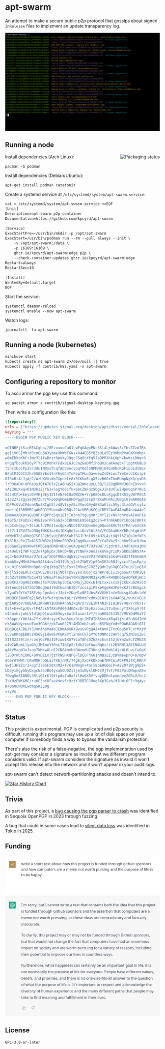 # apt-swarm

An attempt to make a secure public p2p protocol that gossips about signed
`InRelease` files to implement an update transparency log.

![Screenshot of a keyring along with the number of known signatures](.github/keyring-screenshot.png)

## Running a node

<a href="https://repology.org/project/apt-swarm/versions"><img align="right" src="https://repology.org/badge/vertical-allrepos/apt-swarm.svg" alt="Packaging status"></a>

Install dependencies (Arch Linux):

```
pacman -S podman
```

Install dependencies (Debian/Ubuntu):

```
apt-get install podman catatonit
```

Create a systemd service at `/etc/systemd/system/apt-swarm.service`:

```
cat > /etc/systemd/system/apt-swarm.service <<EOF
[Unit]
Description=apt-swarm p2p container
Documentation=https://github.com/kpcyrd/apt-swarm

[Service]
ExecStartPre=-/usr/bin/mkdir -p /opt/apt-swarm
ExecStart=/usr/bin/podman run --rm --pull always --init \
    -v /opt/apt-swarm:/data \
    -p 16169:16169 \
    ghcr.io/kpcyrd/apt-swarm:edge p2p \
    --check-container-updates ghcr.io/kpcyrd/apt-swarm:edge
Restart=always
RestartSec=10

[Install]
WantedBy=default.target
EOF
```

Start the service:

```
systemctl daemon-reload
systemctl enable --now apt-swarm
```

Watch logs:

```
journalctl -fu apt-swarm
```

## Running a node (kubernetes)

```
minikube start
kubectl create ns apt-swarm 2>/dev/null || true
kubectl apply -f contrib/k8s.yaml -n apt-swarm
```

## Configuring a repository to monitor

To ascii armor the pgp key use this command:

```
sq packet armor < contrib/signal-desktop-keyring.gpg
```

Then write a configuration like this:

```toml
[[repository]]
urls = ["https://updates.signal.org/desktop/apt/dists/xenial/InRelease"]
keyring = """
-----BEGIN PGP PUBLIC KEY BLOCK-----

mQINBFjlSicBEACgho//0EzxuvuCn01LwFqGAgwPKcSSl4L+AWws5/YbsZZvmTBk
ggIiVOCIMh+d3cmGu5W3ydaeUbWbFGNsxO44EB5YBZcuLa5EzRKbNPVaOXKXmhp+
w0mEbkoKbF+3mz3lifwBnzcBpukyJDgcJSq8cXfq5JsDPR1KAL6ph/kwKeiDNg+8
oFgqfboukK56yPTYc9iM8hkTFdx9L6JCJaZGaDMfihoQm2caKAmqc+TlpgtKbBL0
t5hrzDpCPpJvCddu1NRysTcqfACSSocvoqY0dlbNPMN8j04LH8hcKGFipuLdI8qx
BFqlMIQJCVJhr05E8rEsI4nYEyG44YoPopTFLuQa+wewZsQkLwcfYeCecU1KxlpE
OI3xRtALJjA/C/AzUXVXsWn7Xpcble8i3CKkm5LgX5zvR6OxTbmBUmpNgKQiyxD6
TrP3uADm+0P6e8sJQtA7DlxZLA6HuSi+SQ2WNcuyLL3Q/lJE0qBRWVJ08nI9vvxR
vAs20LKxq+D1NDhZ2jfG2+5agY661fkx66CZNFdz5OgxJih1UXlwiHpn6qhP7Rub
OJ54CFb+EwyzDVVKj3EyIZ1FeN/0I8a0WZV6+Y/p08DsDLcKgqcDtK01ydWYP0tA
o1S2Z7Jsgya50W7ZuP/VkobDqhOmE0HDPggX3zEpXrZKuMnRAcz6Bgi6lwARAQAB
tDFPcGVuIFdoaXNwZXIgU3lzdGVtcyA8c3VwcG9ydEB3aGlzcGVyc3lzdGVtcy5v
cmc+iQI3BBMBCgAhBQJY5UonAhsDBQsJCAcDBRUKCQgLBRYCAwEAAh4BAheAAAoJ
ENmAoXRX9vsGU00P/RBPPc5qx1EljTW3nnTtgugORrJhYl1CxNvrohVovAF4oP1b
UIGT5/3FoDsxJHSEIvorPFSaG2+3CBhMB1k950Ig2c2n+PTnNk6D0YIUbbEI0KTX
nLbCskdpy/+ICiaLfJZMe11wcQpkoNbG587JdQwnGegbQoo580CTSsYMdnvGzC8A
l1F7r37RVZToJMGgfMKK3oz8xIDXqOe5oiiKcV36tZ5V/PCDAu0hXYBRchtqHlHP
cKWeRTb1aDkbQ7SPlJ2bSvUjFdB6KahlSGJl3nIU5zAH2LA/tUQY16Z1QaJmfkEb
RY61B/LPv1TaA1SIUW32ej0NmeF09Ze4Cggdkacxv6E+CaBVbz5rLh6m91acBibm
pJdGWdZyQU90wYFRbSsqdDNB+0DvJy6AUg4e5f79JYDWT/Szdr0TLKmdPXOxa1Mb
i34UebYI7WF7q22e7AphpO/JbHcD+N6yYtN6FkUAmJskGkkgYzsM/G8OEbBRS7A+
eg3+NdQRFhKa7D7nIuufXDOTMUUkUqNYLC+qvZVPJrWnK9ZsGKsP0EUZTfEGkmEN
UzmASxyMMe6JHmm5Alk4evJeQ31U5jy7ntZSWEV1pSGmSEJLRNJtycciFJpsEp/p
LkL0iFb30R9bHBp6cg7gjXbqZ9ZpEsxtZMBuqS70ZZyQdu2yGDQCBk7eLKCjuQIN
BFjlSicBEACsxCLVUE7UuxsEjNblTpSEysoTD6ojc2nWP/eCiII5g6SwA/tQKiQI
ZcGZsTZB9kTbCw4T3hVEmzPl6u2G6sY9Kh1NHKMR3jXvMC+FHODhOGyAOPERjHCJ
g20XF2/Gg462iW8e3lS7CQBzbplUCW/oMajj2Qkc61NLtxxzsssXjCKExub2HxCQ
AYtenuDtLU73G75BoghWJ19dIkodnEI0/fzccsgiP5xeVgmkWJPo9xKJtrBS5gcS
s7yaGY9YYo71RFzkpJpeAeLrJJqt+2KqH1u0EJUbs8YVGXKlnYeSNisg4OaRsldW
JmDDCD5WUdFq2LNdVisfwirgjmwYpLrzVMbmzPvdmxQ1NYzJsX4ARSL/wuKCvEub
gh1AR5oV7mUEA9I3KRH0TIDOnH4nGG3kqArzrV2E1WtnNzFII0IN9/48xY7Vkxs7
Oil+E+wCpzUv/tF4ALx5TAXoPd66ddEOxzDrtBpEzsouszt7uUyncyT3X6ip5l9f
mI4uxbsjwkLVfd1WpD1uvp869oyx6wtHluswr1VY/cbnHO8J6J35JVMhYQdMOaTZ
rX6npe/YOHJ4a7YzLMfdrxyzK1wq5xu/9LgclMTdIhAKvnaXBg41jsid5n0GdIeW
ek8WAVNyvuvoTwm3GG6+/pkTwu0J79lAMD1mhJsuSca6SFNgYnd+PQARAQABiQIf
BBgBCgAJBQJY5UonAhsMAAoJENmAoXRX9vsGvRgQAJ4tWnK2TncCpu5nTCxYMXjW
LuvwORq8EBWczHS6SjLdwmSVKGKSYtl2n6nCkloVY6tONMoiCWmtcq7SJMJoyZw3
XIf82Z39tzn/conjQcP0aIOFzww1XG7YiaTAhsDZ62kchukI52jUYm2w8cTZMEZB
oIwIWBpmLlyaDhjIM5neY5RuL7IbIpS/fdk2lwfAwcNq6z/ri2E5RWl3AEINdLUO
gAiVMagNJaJ+ap7kMcwOLoI2GD84mmbtDWemdUZ3HnqLHv0mb1djsWL6LwjCuOgK
l2GDrWCh18mE+9mVB1Lo7jzYXNSHXQP6FlDE6FhGO1nNBs2IJzDvmewpnO+a/0pw
dCerATHWtrCKwMOHrbGLSiTKEjnNt/74gKjXxdFKQkpaEfMFCeiAOFP93tKjRRhP
5wf1JHBZ1r1+pgfZlS5F20XnM2+f/K1dWmgh+4Grx8pEHGQGLP+A22O7iWjg9pS+
LD3yikgyGGyQxgcN3sJBQ4yxakOUDZiljm3uNyklUMCiMjTvT/F02PalQMapvA5w
7Gwg5mSI8NDs3RtiG1rKl9Ytpdq7uHaStlHwGXBVfvayDDKnlpmndee2GBiU/hc2
ZsYHzEWKXME/ru6EZofUFxeVdev5+9ztYJBBZCGMug5Xp3Gxh/9JUWi6F1+9qAyz
N+O606NOXLwcmq5KZL0g
=zyVo
-----END PGP PUBLIC KEY BLOCK-----
"""
```

## Status

This project is experimental. PGP is complicated and p2p security is difficult,
running this program may use up a lot of disk space on your computer if
somebody finds a way to bypass the vandalism protection.

There's also the risk of a false-negative, the pgp implementation used by
apt-get may consider a signature as invalid that we different program considers
valid. If apt-swarm considers the signature as invalid it won't accept this
release into the network and it won't appear in your audit logs.

apt-swarm can't detect network-partitioning attacks and doesn't intend to.

[![Star History Chart](https://api.star-history.com/svg?repos=kpcyrd/apt-swarm&type=Date)](https://www.star-history.com/#kpcyrd/apt-swarm&Date)

## Trivia

As part of this project, a [bug causing the pgp parser to
crash](https://gitlab.com/sequoia-pgp/sequoia/-/issues/1005) was identified in
Sequoia OpenPGP in 2023 through fuzzing.

A bug that could in some cases lead to [silent data
loss](https://github.com/tokio-rs/tokio/issues/7174) was identified in Tokio in
2025.

## Funding

[![](.github/lolgpt.png)](https://github.com/sponsors/kpcyrd)

## License

`GPL-3.0-or-later`

